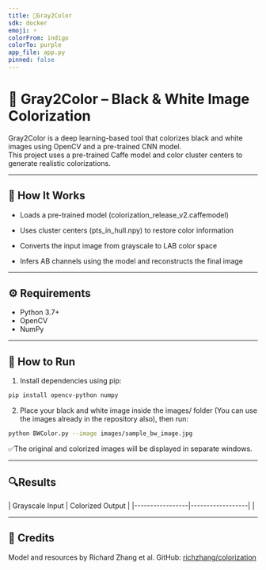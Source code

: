 ```yaml
---
title: 🌈Gray2Color
sdk: docker
emoji: ⚡
colorFrom: indigo
colorTo: purple
app_file: app.py
pinned: false
---
```

# 🎨 Gray2Color – Black & White Image Colorization

Gray2Color is a deep learning-based tool that colorizes black and white images using OpenCV and a pre-trained CNN model.  
This project uses a pre-trained Caffe model and color cluster centers to generate realistic colorizations.

---

## 🧠 How It Works
- Loads a pre-trained model (colorization_release_v2.caffemodel)

- Uses cluster centers (pts_in_hull.npy) to restore color information

- Converts the input image from grayscale to LAB color space

- Infers AB channels using the model and reconstructs the final image

---

## ⚙️ Requirements

- Python 3.7+
- OpenCV
- NumPy

---

## 🚀 How to Run

1) Install dependencies using pip:

```bash
pip install opencv-python numpy
```

2) Place your black and white image inside the images/ folder (You can use the images already in the repository also), then run:

```bash
python BWColor.py --image images/sample_bw_image.jpg
```
✅The original and colorized images will be displayed in separate windows.

---
## 🔍Results

| Grayscale Input | Colorized Output |
|-----------------|------------------| |

---

## 🤝 Credits
Model and resources by Richard Zhang et al.
GitHub: [richzhang/colorization](http://github.com/richzhang/colorization)